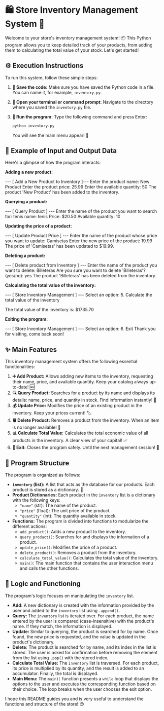 # 🛍️ Store Inventory Management System 🚀

Welcome to your store's inventory management system! 📦 This Python program allows you to keep detailed track of your products, from adding them to calculating the total value of your stock. Let's get started!

## ⚙️ Execution Instructions

To run this system, follow these simple steps:

1.  **💾 Save the code:** Make sure you have saved the Python code in a file. You can name it, for example, `inventory.py`.
2.  **🐍 Open your terminal or command prompt:** Navigate to the directory where you saved the `inventory.py` file.
3.  **🚀 Run the program:** Type the following command and press Enter:

    ```bash
    python inventory.py
    ```

    You will see the main menu appear! 🎉

## 📝 Example of Input and Output Data

Here's a glimpse of how the program interacts:

**Adding a new product:**

--- [ Add a New Product to Inventory ]---
Enter the product name: New Product
Enter the product price: 25.99
Enter the available quantity: 50
The product 'New Product' has been added to the inventory.


**Querying a product:**

--- [ Query Product ] ---
Enter the name of the product you want to search for: tenis
name: tenis
Price: $20.50
Available quantity: 10


**Updating the price of a product:**

--- [ Update Product Price ] ---
Enter the name of the product whose price you want to update: Camisetas
Enter the new price of the product: 19.99
The price of 'Camisetas' has been updated to $19.99.


**Deleting a product:**

--- [ Delete product from Inventory ] ---
Enter the name of the product you want to delete: Billeteras
Are you sure you want to delete 'Billeteras'? (yes/no): yes
The product 'Billeteras' has been deleted from the inventory.


**Calculating the total value of the inventory:**

--- [ Store Inventory Management ] ---
Select an option:
5. Calculate the total value of the inventory

The total value of the inventory is: $1735.70


**Exiting the program:**

--- [ Store Inventory Management ] ---
Select an option:
6. Exit
Thank you for visiting, come back soon!


## ✨ Main Features

This inventory management system offers the following essential functionalities:

1.  **➕ Add Product:** Allows adding new items to the inventory, requesting their name, price, and available quantity. Keep your catalog always up-to-date! 🆕
2.  **🔍 Query Product:** Searches for a product by its name and displays its details: name, price, and quantity in stock. Find information instantly! 🔎
3.  **💰 Update Price:** Modifies the price of an existing product in the inventory. Keep your prices current! 🏷️
4.  **🗑️ Delete Product:** Removes a product from the inventory. When an item is no longer available! 💨
5.  **📊 Calculate Total Value:** Calculates the total economic value of all products in the inventory. A clear view of your capital! 📈
6.  **🚪 Exit:** Closes the program safely. Until the next management session! 👋

## 🧱 Program Structure

The program is organized as follows:

* **`inventory` (list):** A list that acts as the database for our products. Each product is stored as a dictionary. 📒
* **Product Dictionaries:** Each product in the `inventory` list is a dictionary with the following keys:
    * `"name"` (str): The name of the product.
    * `"price"` (float): The unit price of the product.
    * `"quantity"` (int): The quantity available in stock.
* **Functions:** The program is divided into functions to modularize the different actions:
    * `add_product()`: Adds a new product to the inventory.
    * `query_product()`: Searches for and displays the information of a product.
    * `update_price()`: Modifies the price of a product.
    * `delete_product()`: Removes a product from the inventory.
    * `calculate_total_value()`: Calculates the total value of the inventory.
    * `main()`: The main function that contains the user interaction menu and calls the other functions.

## 🧠 Logic and Functioning

The program's logic focuses on manipulating the `inventory` list.

* **Add:** A new dictionary is created with the information provided by the user and added to the `inventory` list using `.append()`.
* **Query:** The `inventory` list is iterated over. For each product, the name entered by the user is compared (case-insensitive) with the product's name. If they match, the information is displayed.
* **Update:** Similar to querying, the product is searched for by name. Once found, the new price is requested, and the value is updated in the product's dictionary.
* **Delete:** The product is searched for by name, and its index in the list is stored. The user is asked for confirmation before removing the element from the list using `.pop()` with the stored index.
* **Calculate Total Value:** The `inventory` list is traversed. For each product, its price is multiplied by its quantity, and the result is added to an accumulator. Finally, the total is displayed.
* **Main Menu:** The `main()` function presents a `while` loop that displays the options to the user and executes the corresponding function based on their choice. The loop breaks when the user chooses the exit option.

I hope this README guides you and is very useful to understand the functions and structure of the store! 😊
